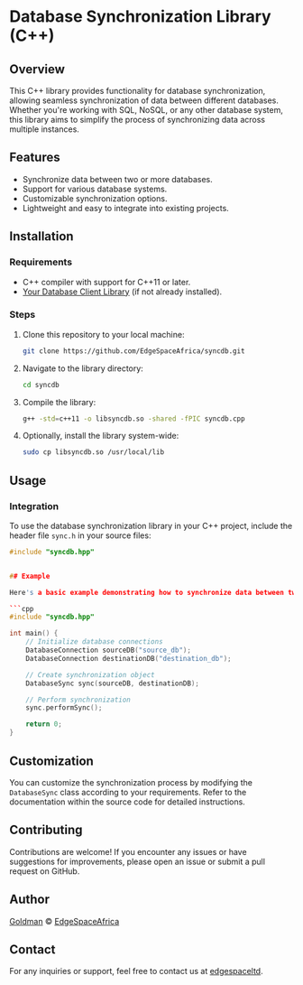 # Database Synchronization Library (C++)

## Overview

This C++ library provides functionality for database synchronization, allowing seamless synchronization of data between different databases. Whether you're working with SQL, NoSQL, or any other database system, this library aims to simplify the process of synchronizing data across multiple instances.

## Features

- Synchronize data between two or more databases.
- Support for various database systems.
- Customizable synchronization options.
- Lightweight and easy to integrate into existing projects.

## Installation

### Requirements

- C++ compiler with support for C++11 or later.
- [Your Database Client Library](#) (if not already installed).

### Steps

1. Clone this repository to your local machine:

    ```bash
    git clone https://github.com/EdgeSpaceAfrica/syncdb.git
    ```

2. Navigate to the library directory:

    ```bash
    cd syncdb
    ```

3. Compile the library:

    ```bash
    g++ -std=c++11 -o libsyncdb.so -shared -fPIC syncdb.cpp
    ```

4. Optionally, install the library system-wide:

    ```bash
    sudo cp libsyncdb.so /usr/local/lib
    ```

## Usage

### Integration

To use the database synchronization library in your C++ project, include the header file `sync.h` in your source files:

```cpp
#include "syncdb.hpp"


## Example

Here's a basic example demonstrating how to synchronize data between two databases:

```cpp
#include "syncdb.hpp"

int main() {
    // Initialize database connections
    DatabaseConnection sourceDB("source_db");
    DatabaseConnection destinationDB("destination_db");

    // Create synchronization object
    DatabaseSync sync(sourceDB, destinationDB);

    // Perform synchronization
    sync.performSync();

    return 0;
}
```

## Customization

You can customize the synchronization process by modifying the `DatabaseSync` class according to your requirements. Refer to the documentation within the source code for detailed instructions.

## Contributing

Contributions are welcome! If you encounter any issues or have suggestions for improvements, please open an issue or submit a pull request on GitHub.

## Author

<a href="https://github.com/georgegoldman">Goldman</a> © <a href="https://github.com/EdgeSpaceAfrica">EdgeSpaceAfrica</a>

## Contact

For any inquiries or support, feel free to contact us at [edgespaceltd](mailto:edgespaceltd@gmail.com).
